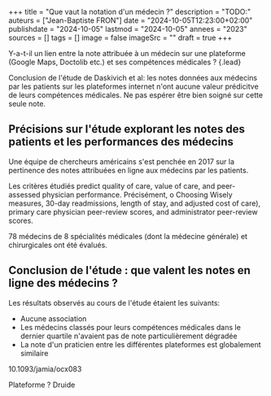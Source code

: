 +++
title = "Que vaut la notation d'un médecin ?"
description = "TODO:"
auteurs = ["Jean-Baptiste FRON"]
date = "2024-10-05T12:23:00+02:00"
publishdate = "2024-10-05"
lastmod = "2024-10-05"
annees = "2023"
sources = []
tags = []
image = false
imageSrc = ""
draft = true
+++

Y-a-t-il un lien entre la note attribuée à un médecin sur une plateforme (Google Maps, Doctolib etc.) et ses compétences médicales ?
{.lead}

Conclusion de l'étude de Daskivich et al: les notes données aux médecins par les patients sur les plateformes internet n'ont aucune valeur prédicitve de leurs compétences médicales. Ne pas espérer être bien soigné sur cette seule note.

## Précisions sur l'étude explorant les notes des patients et les performances des médecins

Une équipe de chercheurs américains s'est penchée en 2017 sur la pertinence des notes attribuées en ligne aux médecins par les patients.

Les critères étudiés predict quality of care, value of care, and peer-assessed physician performance. Précisément, o Choosing Wisely measures, 30-day readmissions, length of stay, and adjusted cost of care), primary care physician peer-review scores, and administrator peer-review scores.

78 médecins de 8 spécialités médicales (dont la médecine générale) et chirurgicales ont été évalués.

## Conclusion de l'étude : que valent les notes en ligne des médecins ?

Les résultats observés au cours de l'étude étaient les suivants:

- Aucune association
- Les médecins classés pour leurs compétences médicales dans le dernier quartile n'avaient pas de note particulièrement dégradée
- La note d'un praticien entre les différentes plateformes est globalement similaire

10.1093/jamia/ocx083

Plateforme ?
Druide
